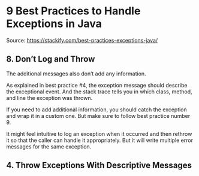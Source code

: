 # 9 Best Practices to Handle Exceptions in Java
Source: https://stackify.com/best-practices-exceptions-java/

## 8. Don’t Log and Throw

The additional messages also don’t add any information.

As explained in best practice #4, the exception message should describe the exceptional event. And the stack trace tells you in which class, method, and line the exception was thrown.

If you need to add additional information, you should catch the exception and wrap it in a custom one. But make sure to follow best practice number 9.

It might feel intuitive to log an exception when it occurred and then rethrow it so that the caller can handle it appropriately. But it will write multiple error messages for the same exception.

## 4. Throw Exceptions With Descriptive Messages